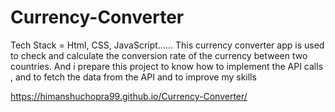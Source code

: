 # Currency-Converter
Tech Stack = Html, CSS, JavaScript...... This currency converter app is used to check and calculate the conversion rate of the currency between two countries. And i prepare this project to know how to implement the API calls , and to fetch the data from the API and to improve my skills

https://himanshuchopra99.github.io/Currency-Converter/
